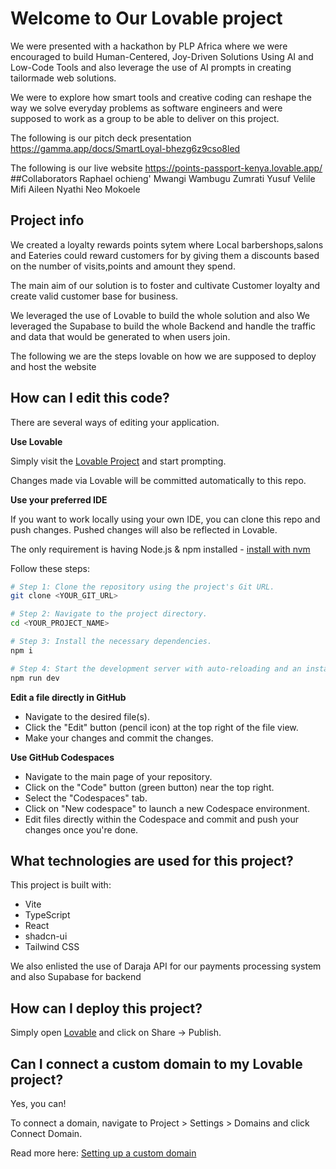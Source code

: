# Welcome to Our Lovable project
We were presented with a hackathon by PLP Africa where we were encouraged to build Human-Centered, Joy-Driven Solutions Using AI and Low-Code Tools and also leverage the use of AI prompts in creating  tailormade web solutions.

 We were to explore how smart tools and creative coding can reshape the way we solve everyday problems as software engineers and were supposed to work as a group to be able to deliver on this project.

 The following is our pitch deck presentation  https://gamma.app/docs/SmartLoyal-bhezg6z9cso8led
 
The following is our  live website https://points-passport-kenya.lovable.app/
##Collaborators
Raphael ochieng'
Mwangi Wambugu 
Zumrati Yusuf
Velile Mifi
Aileen Nyathi
Neo Mokoele

## Project info

We created a loyalty rewards points sytem where Local barbershops,salons and Eateries could reward customers for by giving them a discounts  based on the number of visits,points and amount they spend.

The main aim of our solution is to foster  and cultivate Customer loyalty and create  valid customer base for business.

We leveraged the use of Lovable to build the whole solution and also We leveraged the Supabase to build the whole Backend and handle the traffic and data that would be generated to when users join.

The following we are the steps lovable on how we are supposed to deploy and host the website

## How can I edit this code?

There are several ways of editing your application.

**Use Lovable**

Simply visit the [Lovable Project](https://lovable.dev/projects/6e3478ed-2ce2-41f7-8746-ea5864b1609b) and start prompting.

Changes made via Lovable will be committed automatically to this repo.

**Use your preferred IDE**

If you want to work locally using your own IDE, you can clone this repo and push changes. Pushed changes will also be reflected in Lovable.

The only requirement is having Node.js & npm installed - [install with nvm](https://github.com/nvm-sh/nvm#installing-and-updating)

Follow these steps:

```sh
# Step 1: Clone the repository using the project's Git URL.
git clone <YOUR_GIT_URL>

# Step 2: Navigate to the project directory.
cd <YOUR_PROJECT_NAME>

# Step 3: Install the necessary dependencies.
npm i

# Step 4: Start the development server with auto-reloading and an instant preview.
npm run dev
```

**Edit a file directly in GitHub**

- Navigate to the desired file(s).
- Click the "Edit" button (pencil icon) at the top right of the file view.
- Make your changes and commit the changes.

**Use GitHub Codespaces**

- Navigate to the main page of your repository.
- Click on the "Code" button (green button) near the top right.
- Select the "Codespaces" tab.
- Click on "New codespace" to launch a new Codespace environment.
- Edit files directly within the Codespace and commit and push your changes once you're done.

## What technologies are used for this project?

This project is built with:

- Vite
- TypeScript
- React
- shadcn-ui
- Tailwind CSS
  
We also enlisted the use of Daraja API for our payments processing system and also Supabase for backend
## How can I deploy this project?

Simply open [Lovable](https://lovable.dev/projects/6e3478ed-2ce2-41f7-8746-ea5864b1609b) and click on Share -> Publish.

## Can I connect a custom domain to my Lovable project?

Yes, you can!

To connect a domain, navigate to Project > Settings > Domains and click Connect Domain.

Read more here: [Setting up a custom domain](https://docs.lovable.dev/tips-tricks/custom-domain#step-by-step-guide)
